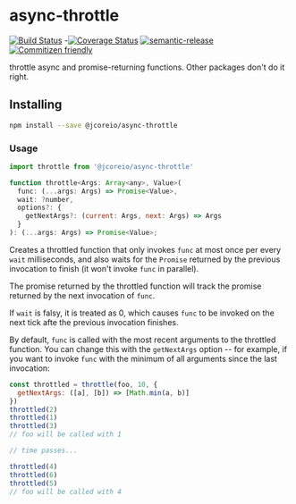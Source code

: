 # async-throttle

[![Build Status](https://travis-ci.org/jcoreio/async-throttle.svg?branch=master)](https://travis-ci.org/jcoreio/async-throttle)
-[![Coverage Status](https://codecov.io/gh/jcoreio/async-throttle/branch/master/graph/badge.svg)](https://codecov.io/gh/jcoreio/async-throttle)
[![semantic-release](https://img.shields.io/badge/%20%20%F0%9F%93%A6%F0%9F%9A%80-semantic--release-e10079.svg)](https://github.com/semantic-release/semantic-release)
[![Commitizen friendly](https://img.shields.io/badge/commitizen-friendly-brightgreen.svg)](http://commitizen.github.io/cz-cli/)

throttle async and promise-returning functions.  Other packages don't do it right.

## Installing

```sh
npm install --save @jcoreio/async-throttle
```

### Usage

```js
import throttle from '@jcoreio/async-throttle'
```

```js
function throttle<Args: Array<any>, Value>(
  func: (...args: Args) => Promise<Value>,
  wait: ?number,
  options?: {
    getNextArgs?: (current: Args, next: Args) => Args
  }
): (...args: Args) => Promise<Value>;
```

Creates a throttled function that only invokes `func` at most once per every `wait` milliseconds, and also waits for the
`Promise` returned by the previous invocation to finish (it won't invoke `func` in parallel).

The promise returned by the throttled function will track the promise returned by the next invocation of `func`.

If `wait` is falsy, it is treated as 0, which causes `func` to be invoked on the next tick afte the previous invocation
finishes.

By default, `func` is called with the most recent arguments to the throttled function.  You can change this with the
`getNextArgs` option -- for example, if you want to invoke `func` with the minimum of all arguments since the last
invocation:
```js
const throttled = throttle(foo, 10, {
  getNextArgs: ([a], [b]) => [Math.min(a, b)]
})
throttled(2)
throttled(1)
throttled(3)
// foo will be called with 1

// time passes...

throttled(4)
throttled(6)
throttled(5)
// foo will be called with 4
```
